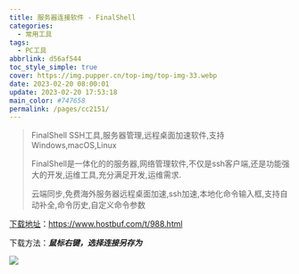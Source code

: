 ```yaml
---
title: 服务器连接软件 - FinalShell
categories: 
  - 常用工具
tags: 
  - PC工具
abbrlink: d56af544
toc_style_simple: true
cover: https://img.pupper.cn/top-img/top-img-33.webp
date: 2023-02-20 08:00:01
update: 2023-02-20 17:53:18
main_color: #747658
permalink: /pages/cc2151/
---
```


>   FinalShell SSH工具,服务器管理,远程桌面加速软件,支持Windows,macOS,Linux
>
>   FinalShell是一体化的的服务器,网络管理软件,不仅是ssh客户端,还是功能强大的开发,运维工具,充分满足开发,运维需求.
>
>   云端同步,免费海外服务器远程桌面加速,ssh加速,本地化命令输入框,支持自动补全,命令历史,自定义命令参数

[下载地址](https://www.hostbuf.com/t/988.html)：https://www.hostbuf.com/t/988.html

下载方法：***鼠标右键，选择连接另存为***

![](https://img.pupper.cn/img/20220726113129.png)
